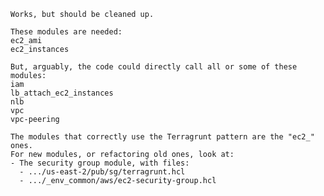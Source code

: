     Works, but should be cleaned up.

    These modules are needed:
    ec2_ami
    ec2_instances

    But, arguably, the code could directly call all or some of these modules:
    iam
    lb_attach_ec2_instances
    nlb
    vpc
    vpc-peering

    The modules that correctly use the Terragrunt pattern are the "ec2_" ones.
    For new modules, or refactoring old ones, look at:
    - The security group module, with files:
      - .../us-east-2/pub/sg/terragrunt.hcl
      - .../_env_common/aws/ec2-security-group.hcl
